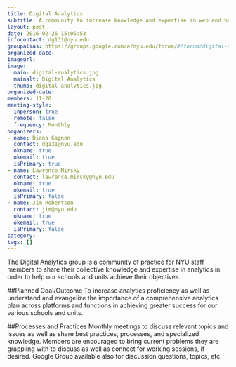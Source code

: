 ```yaml
---
title: Digital Analytics
subtitle: A community to increase knowledge and expertise in web and business analytics.
layout: post
date: 2016-02-26 15:05:53
infocontact: dg131@nyu.edu
groupalias: https://groups.google.com/a/nyu.edu/forum/#!forum/digital-analytics-community-of-practice 
organized-date: 
imageurl: 
image:
  main: digital-analytics.jpg
  mainalt: Digital Analytics
  thumb: digital-analytics.jpg
organized-date: 
members: 11-20
meeting-style:
  inperson: true
  remote: false
  frequency: Monthly
organizers:
- name: Diana Gagnon
  contact: dg131@nyu.edu
  okname: true
  okemail: true
  isPrimary: true
- name: Lawrence Mirsky
  contact: lawrence.mirsky@nyu.edu
  okname: true
  okemail: true
  isPrimary: false
- name: Jim Robertson
  contact: jim@nyu.edu
  okname: true
  okemail: true
  isPrimary: false
category: 
tags: []
---
```


The Digital Analytics group is a community of practice for NYU staff members to share their collective knowledge and expertise in analytics in order to help our schools and units achieve their objectives.

##Planned Goal/Outcome
To increase analytics proficiency as well as understand and evangelize the importance of a comprehensive analytics plan across platforms and functions in achieving greater success for our various schools and units. 

##Processes and Practices
Monthly meetings to discuss relevant topics and issues as well as share best practices, processes, and specialized knowledge. Members are encouraged to bring current problems they are grappling with to discuss as well as connect for working sessions, if desired. Google Group available also for discussion questions, topics, etc.
